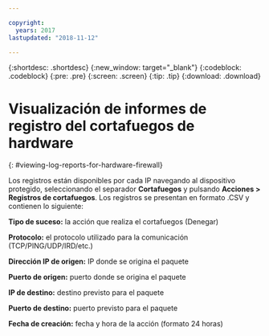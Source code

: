 ```yaml
---

copyright:
  years: 2017
lastupdated: "2018-11-12"

---
```


{:shortdesc: .shortdesc}
{:new_window: target="_blank"}
{:codeblock: .codeblock}
{:pre: .pre}
{:screen: .screen}
{:tip: .tip}
{:download: .download}

# Visualización de informes de registro del cortafuegos de hardware
{: #viewing-log-reports-for-hardware-firewall}

Los registros están disponibles por cada IP navegando al dispositivo protegido, seleccionando el separador **Cortafuegos** y pulsando **Acciones > Registros de cortafuegos**. Los registros se presentan en formato .CSV y contienen lo siguiente:

**Tipo de suceso:** la acción que realiza el cortafuegos (Denegar)

**Protocolo:** el protocolo utilizado para la comunicación (TCP/PING/UDP/IRD/etc.)

**Dirección IP de origen:** IP donde se origina el paquete

**Puerto de origen:** puerto donde se origina el paquete

**IP de destino:** destino previsto para el paquete

**Puerto de destino:** puerto previsto para el paquete

**Fecha de creación:** fecha y hora de la acción (formato 24 horas)
